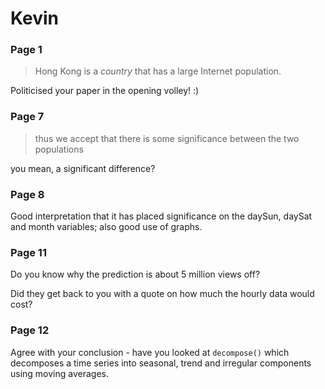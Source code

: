 # Kevin 

### Page 1

> Hong Kong is a _country_ that has a large Internet population.

Politicised your paper in the opening volley! :)

### Page 7

> thus we accept that there is some significance between the two populations

you mean, a significant difference? 

### Page 8

Good interpretation that it has placed significance on the daySun, daySat and month variables; also good use of graphs.

### Page 11

Do you know why the prediction is about 5 million views off?

Did they get back to you with a quote on how much the hourly data would cost?

### Page 12

Agree with your conclusion - have you looked at `decompose()` which decomposes a time series into seasonal, trend and irregular components using moving 
averages.





